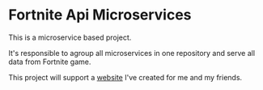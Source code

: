 # Fortnite Api Microservices

This is a microservice based project.

It's responsible to agroup all microservices in one repository and serve all data from Fortnite game.

This project will support a [website](https://investir-xp-node.herokuapp.com/) I've created for me and my friends.
